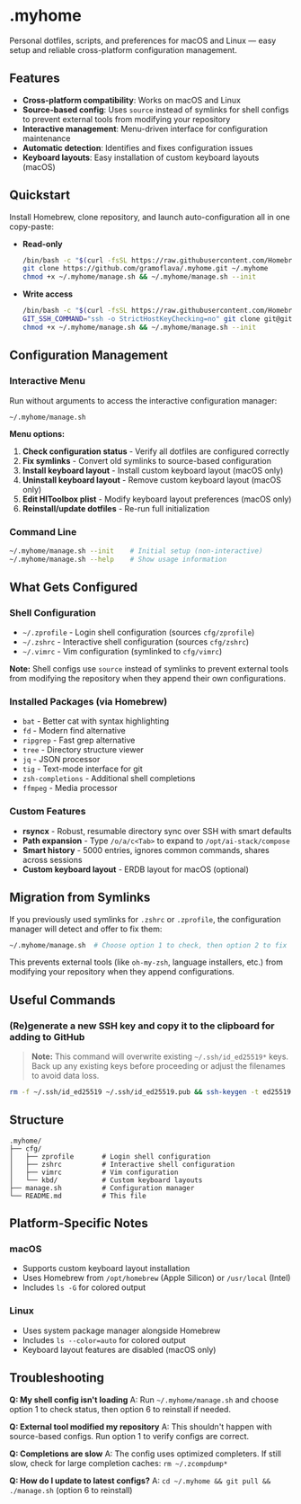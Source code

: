 # .myhome

Personal dotfiles, scripts, and preferences for macOS and Linux — easy setup and reliable cross-platform configuration management.

## Features

- **Cross-platform compatibility**: Works on macOS and Linux
- **Source-based config**: Uses `source` instead of symlinks for shell configs to prevent external tools from modifying your repository
- **Interactive management**: Menu-driven interface for configuration maintenance
- **Automatic detection**: Identifies and fixes configuration issues
- **Keyboard layouts**: Easy installation of custom keyboard layouts (macOS)

## Quickstart

Install Homebrew, clone repository, and launch auto-configuration all in one copy-paste:

- **Read-only**

    ```bash
    /bin/bash -c "$(curl -fsSL https://raw.githubusercontent.com/Homebrew/install/HEAD/install.sh)"
    git clone https://github.com/gramoflava/.myhome.git ~/.myhome
    chmod +x ~/.myhome/manage.sh && ~/.myhome/manage.sh --init
    ```

- **Write access**

    ```bash
    /bin/bash -c "$(curl -fsSL https://raw.githubusercontent.com/Homebrew/install/HEAD/install.sh)"
    GIT_SSH_COMMAND="ssh -o StrictHostKeyChecking=no" git clone git@github.com:gramoflava/.myhome.git ~/.myhome
    chmod +x ~/.myhome/manage.sh && ~/.myhome/manage.sh --init
    ```

## Configuration Management

### Interactive Menu

Run without arguments to access the interactive configuration manager:

```bash
~/.myhome/manage.sh
```

**Menu options:**
1. **Check configuration status** - Verify all dotfiles are configured correctly
2. **Fix symlinks** - Convert old symlinks to source-based configuration
3. **Install keyboard layout** - Install custom keyboard layout (macOS only)
4. **Uninstall keyboard layout** - Remove custom keyboard layout (macOS only)
5. **Edit HIToolbox plist** - Modify keyboard layout preferences (macOS only)
6. **Reinstall/update dotfiles** - Re-run full initialization

### Command Line

```bash
~/.myhome/manage.sh --init    # Initial setup (non-interactive)
~/.myhome/manage.sh --help    # Show usage information
```

## What Gets Configured

### Shell Configuration
- `~/.zprofile` - Login shell configuration (sources `cfg/zprofile`)
- `~/.zshrc` - Interactive shell configuration (sources `cfg/zshrc`)
- `~/.vimrc` - Vim configuration (symlinked to `cfg/vimrc`)

**Note:** Shell configs use `source` instead of symlinks to prevent external tools from modifying the repository when they append their own configurations.

### Installed Packages (via Homebrew)
- `bat` - Better cat with syntax highlighting
- `fd` - Modern find alternative
- `ripgrep` - Fast grep alternative
- `tree` - Directory structure viewer
- `jq` - JSON processor
- `tig` - Text-mode interface for git
- `zsh-completions` - Additional shell completions
- `ffmpeg` - Media processor

### Custom Features
- **rsyncx** - Robust, resumable directory sync over SSH with smart defaults
- **Path expansion** - Type `/o/a/c<Tab>` to expand to `/opt/ai-stack/compose`
- **Smart history** - 5000 entries, ignores common commands, shares across sessions
- **Custom keyboard layout** - ERDB layout for macOS (optional)

## Migration from Symlinks

If you previously used symlinks for `.zshrc` or `.zprofile`, the configuration manager will detect and offer to fix them:

```bash
~/.myhome/manage.sh  # Choose option 1 to check, then option 2 to fix
```

This prevents external tools (like `oh-my-zsh`, language installers, etc.) from modifying your repository when they append configurations.

## Useful Commands

### (Re)generate a new SSH key and copy it to the clipboard for adding to GitHub

> **Note:** This command will overwrite existing `~/.ssh/id_ed25519*` keys. Back up any existing keys before proceeding or adjust the filenames to avoid data loss.

```bash
rm -f ~/.ssh/id_ed25519 ~/.ssh/id_ed25519.pub && ssh-keygen -t ed25519 -N "" -f ~/.ssh/id_ed25519 -q && cat ~/.ssh/id_ed25519.pub | pbcopy
```

## Structure

```
.myhome/
├── cfg/
│   ├── zprofile       # Login shell configuration
│   ├── zshrc          # Interactive shell configuration
│   ├── vimrc          # Vim configuration
│   └── kbd/           # Custom keyboard layouts
├── manage.sh          # Configuration manager
└── README.md          # This file
```

## Platform-Specific Notes

### macOS
- Supports custom keyboard layout installation
- Uses Homebrew from `/opt/homebrew` (Apple Silicon) or `/usr/local` (Intel)
- Includes `ls -G` for colored output

### Linux
- Uses system package manager alongside Homebrew
- Includes `ls --color=auto` for colored output
- Keyboard layout features are disabled (macOS only)

## Troubleshooting

**Q: My shell config isn't loading**
A: Run `~/.myhome/manage.sh` and choose option 1 to check status, then option 6 to reinstall if needed.

**Q: External tool modified my repository**
A: This shouldn't happen with source-based configs. Run option 1 to verify configs are correct.

**Q: Completions are slow**
A: The config uses optimized completers. If still slow, check for large completion caches: `rm ~/.zcompdump*`

**Q: How do I update to latest configs?**
A: `cd ~/.myhome && git pull && ./manage.sh` (option 6 to reinstall)
